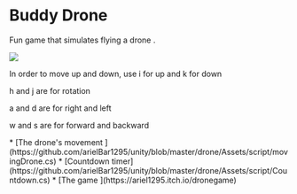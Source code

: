 # Buddy Drone

<p>Fun game that simulates flying a drone .</p>

![](https://s7.gifyu.com/images/droneGame.gif)

<p>In order to move up and down, use i for up and k for down</p>
<p>h and j are for rotation</p>
<p>a and d are for right and left</p>
<p>w and s are for forward and backward</p>
* [The drone's movement ](https://github.com/arielBar1295/unity/blob/master/drone/Assets/script/movingDrone.cs)
* [Countdown timer](https://github.com/arielBar1295/unity/blob/master/drone/Assets/script/Countdown.cs) 
* [The game ](https://ariel1295.itch.io/dronegame) 
